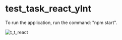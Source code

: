 # test_task_react_ylnt

To run the application, run the command: "npm start".

![t_t_react](https://user-images.githubusercontent.com/51815787/89386441-be8fe400-d709-11ea-8df9-837d62fffc62.png)

